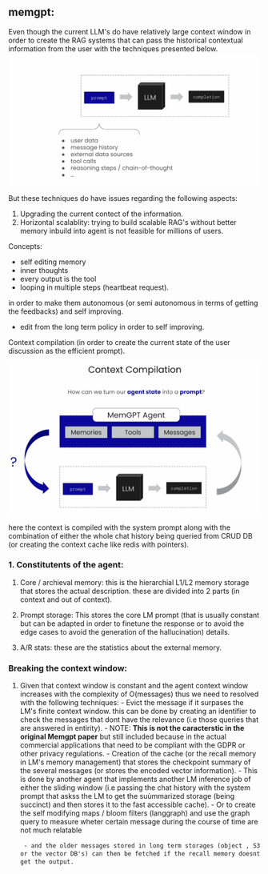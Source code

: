 ## memgpt:

Even though the current LLM's do have relatively large context window in order to create the RAG systems that can pass the historical contextual information from the user with the techniques presented below.
![basic LLM functioning](image.png)


But these techniques do have issues regarding the following aspects:
1. Upgrading the current contect of the information.
2. Horizontal scalablity: trying to build scalable RAG's without better memory inbuild into agent is not feasible for millions of users.



Concepts:
- self editing memory
- inner thoughts
- every output is the tool
- looping in multiple steps (heartbeat request).


in order to make them autonomous (or semi autonomous in terms of getting the feedbacks) and self improving. 

- edit from the long term policy in order to self improving. 

Context compilation (in order to create the current state of the user discussion as the efficient prompt).


![alt text](image-1.png)



here the context is compiled with the system prompt along with the combination of either the whole chat history being queried from CRUD DB (or creating the context cache like redis with pointers).

###  1.  Constitutents of the agent: 

1. Core / archieval memory: this is the hierarchial L1/L2 memory storage that stores the actual description. these are divided into 2 parts (in context and out of context).

2. Prompt storage: This stores the core LM prompt (that is usually constant but can be adapted in order to finetune the response or to avoid the edge cases to avoid the generation of the hallucination) details.

3. A/R stats: these are the statistics about the external memory.


### Breaking the context window:

1. Given that context window is constant and the agent context window increases with the complexity of O(messages) thus we need to resolved with the following techniques:
        - Evict the message if it surpases the LM's finite context window. this can be done by creating an identifier to check the messages that dont have the relevance (i.e those queries that are answered in entirity).
            - NOTE: **This is not the caracterstic in the original Memgpt paper** but still included because in the actual commercial applications that need to be compliant with the GDPR or other privacy regulations. 
        - Creation of the cache (or the recall memory in LM's memory management) that stores the checkpoint summary of the several messages (or stores the encoded vector information).
        - This is done by another agent that implements another LM inference job of either the sliding window (i.e passing the chat history with the system prompt that askss the LM to get the suùmmarized storage (being succinct) and then stores it to the fast accessible cache).
        - Or to create the self modifying maps / bloom filters (langgraph) and use the graph query to measure wheter certain message during the course of time are not much relatable

        - and the older messages stored in long term storages (object , S3 or the vector DB's) can then be fetched if the recall memory doesnt get the output.





